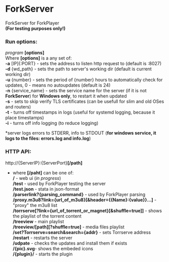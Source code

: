 # ForkServer
ForkServer for ForkPlayer<br>**(For testing purposes only!)**

### Run options:
*program* **[options]**<br>
Where **[options]** is a any set of:<br>
**-a** [IP]{:PORT} - sets the address to listen http request to (default is :8027)<br>
**-d** {wd_path} - sets the path to server's working dir (default is current working dir)<br>
**-u** {number} - sets the period of {number} hours to automatically check for updates, 0 - means no autoupdates (default is 24)<br>
**-n** {service_name} - sets the service name for the server (if it is not **ForkServer**) for **Windows only**, to restart it when updated<br>
**-s** - sets to skip verify TLS certificates (can be usefull for slim and old OSes and routers)<br>
**-t** - turns off timestamps in logs (useful for systemd logging, because it place timestamps)<br>
**-i** - turns off info logging (to reduce logging)

*server logs errors to STDERR, info to STDOUT (**for windows service, it logs to the files: errors.log and info.log**)

### HTTP API:
http://{ServerIP}:{ServerPort}**[/path]**
- where **[/paht]** can be one of:<br>
**/** - web ui (*in progress*)<br>
**/test** - used by ForkPlayer testing the server<br>
**/test.json** - stata in json-format<br>
**/parserlink?{parsing_command}** - used by ForkPlayer parsing<br>
**/proxy.m3u8?link={url_of_m3u8}[&header={{Name}:{value}}...]** - "proxy" the m3u8 list<br>
**/torrserve[?link={url_of_torrent_or_magnet}[&shuffle=true]]** - shows the playlist of the torrent content<br>
**/treeview** - main playlist<br>
**/treeview/[path][?shuffle=true]** - media files playlist<br>
**/set?Torrserve=search&search={addr}** - sets Torrserve address<br>
**/restart** - restarts the server<br>
**/udpate** - checks the updates and install them if exists<br>
**/{pic}.svg**- shows the embeded icons<br>
**/{plugin}/** - starts the plugin<br>
